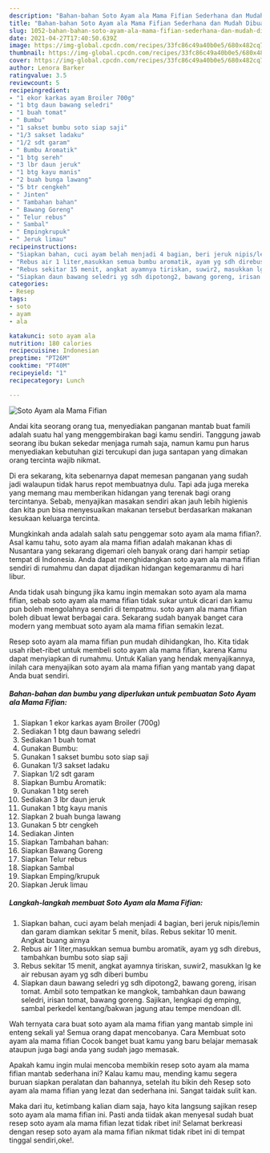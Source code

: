 ```yaml
---
description: "Bahan-bahan Soto Ayam ala Mama Fifian Sederhana dan Mudah Dibuat"
title: "Bahan-bahan Soto Ayam ala Mama Fifian Sederhana dan Mudah Dibuat"
slug: 1052-bahan-bahan-soto-ayam-ala-mama-fifian-sederhana-dan-mudah-dibuat
date: 2021-04-27T17:40:50.639Z
image: https://img-global.cpcdn.com/recipes/33fc86c49a40b0e5/680x482cq70/soto-ayam-ala-mama-fifian-foto-resep-utama.jpg
thumbnail: https://img-global.cpcdn.com/recipes/33fc86c49a40b0e5/680x482cq70/soto-ayam-ala-mama-fifian-foto-resep-utama.jpg
cover: https://img-global.cpcdn.com/recipes/33fc86c49a40b0e5/680x482cq70/soto-ayam-ala-mama-fifian-foto-resep-utama.jpg
author: Lenora Barker
ratingvalue: 3.5
reviewcount: 5
recipeingredient:
- "1 ekor karkas ayam Broiler 700g"
- "1 btg daun bawang seledri"
- "1 buah tomat"
- " Bumbu"
- "1 sakset bumbu soto siap saji"
- "1/3 sakset ladaku"
- "1/2 sdt garam"
- " Bumbu Aromatik"
- "1 btg sereh"
- "3 lbr daun jeruk"
- "1 btg kayu manis"
- "2 buah bunga lawang"
- "5 btr cengkeh"
- " Jinten"
- " Tambahan bahan"
- " Bawang Goreng"
- " Telur rebus"
- " Sambal"
- " Empingkrupuk"
- " Jeruk limau"
recipeinstructions:
- "Siapkan bahan, cuci ayam belah menjadi 4 bagian, beri jeruk nipis/lemin dan garam diamkan sekitar 5 menit, bilas. Rebus sekitar 10 menit. Angkat buang airnya"
- "Rebus air 1 liter,masukkan semua bumbu aromatik, ayam yg sdh direbus, tambahkan bumbu soto siap saji"
- "Rebus sekitar 15 menit, angkat ayamnya tiriskan, suwir2, masukkan lg ke air rebusan ayam yg sdh diberi bumbu"
- "Siapkan daun bawang seledri yg sdh dipotong2, bawang goreng, irisan tomat. Ambil soto tempatkan ke mangkok, tambahkan daun bawang seledri, irisan tomat, bawang goreng. Sajikan, lengkapi dg emping, sambal perkedel kentang/bakwan jagung atau tempe mendoan dll."
categories:
- Resep
tags:
- soto
- ayam
- ala

katakunci: soto ayam ala 
nutrition: 180 calories
recipecuisine: Indonesian
preptime: "PT26M"
cooktime: "PT40M"
recipeyield: "1"
recipecategory: Lunch

---
```



![Soto Ayam ala Mama Fifian](https://img-global.cpcdn.com/recipes/33fc86c49a40b0e5/680x482cq70/soto-ayam-ala-mama-fifian-foto-resep-utama.jpg)

Andai kita seorang orang tua, menyediakan panganan mantab buat famili adalah suatu hal yang menggembirakan bagi kamu sendiri. Tanggung jawab seorang ibu bukan sekedar menjaga rumah saja, namun kamu pun harus menyediakan kebutuhan gizi tercukupi dan juga santapan yang dimakan orang tercinta wajib nikmat.

Di era  sekarang, kita sebenarnya dapat memesan panganan yang sudah jadi walaupun tidak harus repot membuatnya dulu. Tapi ada juga mereka yang memang mau memberikan hidangan yang terenak bagi orang tercintanya. Sebab, menyajikan masakan sendiri akan jauh lebih higienis dan kita pun bisa menyesuaikan makanan tersebut berdasarkan makanan kesukaan keluarga tercinta. 



Mungkinkah anda adalah salah satu penggemar soto ayam ala mama fifian?. Asal kamu tahu, soto ayam ala mama fifian adalah makanan khas di Nusantara yang sekarang digemari oleh banyak orang dari hampir setiap tempat di Indonesia. Anda dapat menghidangkan soto ayam ala mama fifian sendiri di rumahmu dan dapat dijadikan hidangan kegemaranmu di hari libur.

Anda tidak usah bingung jika kamu ingin memakan soto ayam ala mama fifian, sebab soto ayam ala mama fifian tidak sukar untuk dicari dan kamu pun boleh mengolahnya sendiri di tempatmu. soto ayam ala mama fifian boleh dibuat lewat berbagai cara. Sekarang sudah banyak banget cara modern yang membuat soto ayam ala mama fifian semakin lezat.

Resep soto ayam ala mama fifian pun mudah dihidangkan, lho. Kita tidak usah ribet-ribet untuk membeli soto ayam ala mama fifian, karena Kamu dapat menyiapkan di rumahmu. Untuk Kalian yang hendak menyajikannya, inilah cara menyajikan soto ayam ala mama fifian yang mantab yang dapat Anda buat sendiri.

<!--inarticleads1-->

##### Bahan-bahan dan bumbu yang diperlukan untuk pembuatan Soto Ayam ala Mama Fifian:

1. Siapkan 1 ekor karkas ayam Broiler (700g)
1. Sediakan 1 btg daun bawang seledri
1. Sediakan 1 buah tomat
1. Gunakan  Bumbu:
1. Gunakan 1 sakset bumbu soto siap saji
1. Gunakan 1/3 sakset ladaku
1. Siapkan 1/2 sdt garam
1. Siapkan  Bumbu Aromatik:
1. Gunakan 1 btg sereh
1. Sediakan 3 lbr daun jeruk
1. Gunakan 1 btg kayu manis
1. Siapkan 2 buah bunga lawang
1. Gunakan 5 btr cengkeh
1. Sediakan  Jinten
1. Siapkan  Tambahan bahan:
1. Siapkan  Bawang Goreng
1. Siapkan  Telur rebus
1. Siapkan  Sambal
1. Siapkan  Emping/krupuk
1. Siapkan  Jeruk limau




<!--inarticleads2-->

##### Langkah-langkah membuat Soto Ayam ala Mama Fifian:

1. Siapkan bahan, cuci ayam belah menjadi 4 bagian, beri jeruk nipis/lemin dan garam diamkan sekitar 5 menit, bilas. Rebus sekitar 10 menit. Angkat buang airnya
1. Rebus air 1 liter,masukkan semua bumbu aromatik, ayam yg sdh direbus, tambahkan bumbu soto siap saji
1. Rebus sekitar 15 menit, angkat ayamnya tiriskan, suwir2, masukkan lg ke air rebusan ayam yg sdh diberi bumbu
1. Siapkan daun bawang seledri yg sdh dipotong2, bawang goreng, irisan tomat. Ambil soto tempatkan ke mangkok, tambahkan daun bawang seledri, irisan tomat, bawang goreng. Sajikan, lengkapi dg emping, sambal perkedel kentang/bakwan jagung atau tempe mendoan dll.




Wah ternyata cara buat soto ayam ala mama fifian yang mantab simple ini enteng sekali ya! Semua orang dapat mencobanya. Cara Membuat soto ayam ala mama fifian Cocok banget buat kamu yang baru belajar memasak ataupun juga bagi anda yang sudah jago memasak.

Apakah kamu ingin mulai mencoba membikin resep soto ayam ala mama fifian mantab sederhana ini? Kalau kamu mau, mending kamu segera buruan siapkan peralatan dan bahannya, setelah itu bikin deh Resep soto ayam ala mama fifian yang lezat dan sederhana ini. Sangat taidak sulit kan. 

Maka dari itu, ketimbang kalian diam saja, hayo kita langsung sajikan resep soto ayam ala mama fifian ini. Pasti anda tiidak akan menyesal sudah buat resep soto ayam ala mama fifian lezat tidak ribet ini! Selamat berkreasi dengan resep soto ayam ala mama fifian nikmat tidak ribet ini di tempat tinggal sendiri,oke!.

